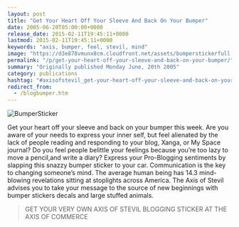 ```yaml
---
layout: post
title: "Get Your Heart Off Your Sleeve And Back On Your Bumper"
date: 2005-06-20T05:00:00+0000
release_date: 2015-02-11T19:45:11+0000
lastmod: 2015-02-11T19:45:11+0000
keywords: "axis, bumper, feel, stevil, mind"
image: "https://d3e878vmunx8cm.cloudfront.net/assets/bumperstickerfull.jpg"
permalink: "/p/get-your-heart-off-your-sleeve-and-back-on-your-bumper/"
summary: "Originally published Monday June, 20th 2005"
category: publications
hashtag: "#axisofstevil_get-your-heart-off-your-sleeve-and-back-on-your-bumper"
redirect_from:
  - /blogbumper.htm
---
```


[ID_1]: https://d3e878vmunx8cm.cloudfront.net/assets/bumperstickerfull.jpg "BumperSticker"
![BumperSticker][id_1]

Get your heart off your sleeve and back on your bumper this week. Are you aware of your needs to express your inner self, but feel alienated by the lack of people reading and responding to your blog, Xanga, or My Space journal? Do you feel people belittle your feelings because you’re too lazy to move a pencil,and write a diary? Express your Pro-Blogging sentiments by slapping this snazzy bumper sticker to your car. Communication is the key to changing someone’s mind. The average human being has 14.3 mind-blowing revelations sitting at stoplights across America. The Axis of Stevil advises you to take your message to the source of new beginnings with bumper stickers decals and large stuffed animals.

> GET YOUR VERY OWN AXIS OF STEVIL BLOGGING STICKER AT THE AXIS OF COMMERCE
